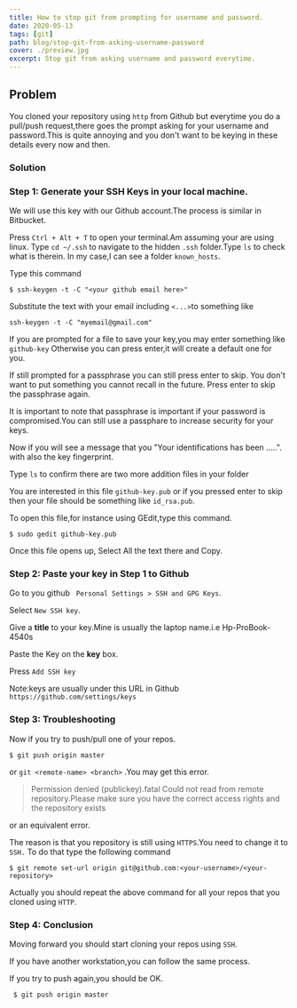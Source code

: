 ```yaml
---
title: How to stop git from prompting for username and password.
date: 2020-05-13
tags: [git]
path: blog/stop-git-from-asking-username-password
cover: ./preview.jpg
excerpt: Stop git from asking username and password everytime.
---
```


## Problem
You cloned your repository using `http` from Github but everytime you do a pull/push request,there goes
the prompt asking for your username and password.This is quite annoying and you don't want to be keying
in these details every now and then.

### Solution
### Step 1: Generate your SSH Keys in your local machine.
We will use this key with our Github account.The process is similar in Bitbucket.

Press `Ctrl + Alt + T` to open your terminal.Am assuming your are using linux.
Type `cd ~/.ssh` to navigate to the hidden `.ssh` folder.Type `ls` to check what is therein.
In my case,I can see a folder `known_hosts`.

Type this command
```
$ ssh-keygen -t -C "<your github email here>"
```
Substitute the text with your email including `<...>`to something like

`ssh-keygen -t -C "myemail@gmail.com"`

If you are prompted for a file to save your key,you may enter something like `github-key`
Otherwise you can press enter,it will create a default one for you.

If still prompted for a passphrase you can still press enter to skip.
You don't want to put something you cannot recall in the future.
Press enter to skip the passphrase again.

It is important to note that passphrase is important if your password is compromised.You can still use a passphare to
increase security for your keys.

Now if you will see a message that you "Your identifications has been .....".
with also the key fingerprint.

Type `ls` to confirm there are two more addition files in your folder

You are interested in this file `github-key.pub` or if you pressed enter to skip then your file should be
something like `id_rsa.pub`.

To open this file,for instance using GEdit,type this command.

```
$ sudo gedit github-key.pub
```
Once this file opens up, Select All the text there and Copy.

### Step 2: Paste your key in Step 1 to Github

Go to you github ` Personal Settings > SSH and GPG Keys`.

Select `New SSH key`.

Give a **title** to your key.Mine is usually the laptop name.i.e Hp-ProBook-4540s

Paste the Key on the **key** box.

Press `Add SSH key`

Note:keys are usually under this URL in Github `https://github.com/settings/keys`

### Step 3: Troubleshooting

Now if you try to push/pull one of your repos.
```
$ git push origin master
```
or `git <remote-name> <branch>` .You may get this error.

> Permission denied (publickey).fatal Could not read from remote repository.Please make sure you have the correct access rights and the repository exists

or an equivalent error.

The reason is that you repository is still using `HTTPS`.You need to change it to `SSH.`
To do that type the following command

```
$ git remote set-url origin git@github.com:<your-username>/<your-repository>
```
Actually you should repeat the above command for all your repos that you cloned using `HTTP`.

### Step 4: Conclusion
Moving forward you should start cloning your repos using `SSH`.

If you have another workstation,you can follow the same process.

If you try to push again,you should be OK.
```
 $ git push origin master
```
